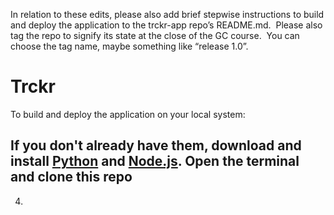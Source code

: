 In relation to these edits, please also add brief stepwise instructions to build and deploy the application to the trckr-app repo’s README.md.  Please also tag the repo to signify its state at the close of the GC course.  You can choose the tag name, maybe something like “release 1.0”.
# Trckr 

To build and deploy the application on your local system: 

If you don't already have them, download and install [Python](https://www.python.org/downloads/) and [Node.js](https://nodejs.org/en). Open the terminal and clone this repo
   - 
4. 


